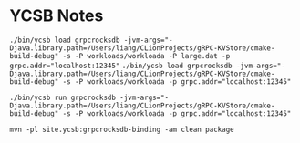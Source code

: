 # YCSB Notes


`./bin/ycsb load grpcrocksdb -jvm-args="-Djava.library.path=/Users/liang/CLionProjects/gRPC-KVStore/cmake-build-debug" -s -P workloads/workloada -P large.dat -p grpc.addr="localhost:12345"`
`./bin/ycsb load grpcrocksdb -jvm-args="-Djava.library.path=/Users/liang/CLionProjects/gRPC-KVStore/cmake-build-debug" -s -P workloads/workloada -p grpc.addr="localhost:12345"`

`./bin/ycsb run grpcrocksdb -jvm-args="-Djava.library.path=/Users/liang/CLionProjects/gRPC-KVStore/cmake-build-debug" -s -P workloads/workloada -p grpc.addr="localhost:12345"`


`mvn -pl site.ycsb:grpcrocksdb-binding -am clean package`
